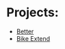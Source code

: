 ---
---

# Projects:
- [Better](/projects/better_resources.md)
- [Bike Extend](projects/bike_extend_resources.md)
